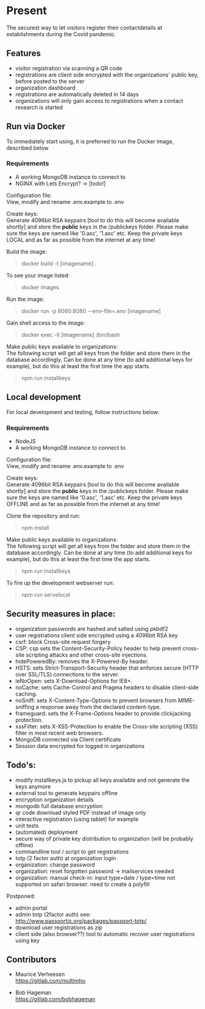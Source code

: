 # Present

The securest way to let visitors register their contactdetails at establishments during the Covid pandemic.

## Features
- visitor registration via scanning a QR code
- registrations are client side encrypted with the organizations' public key, before posted to the server 
- organization dashboard 
- registrations are automatically deleted in 14 days
- organizations will only gain access to registrations when a contact research is started

## Run via Docker
To immediately start using, it is preferred to run the Docker image, described below

### Requirements
- A working MongoDB instance to connect to
- NGINX with Lets Encrypt? -> [todo!]

Configuration file:   
View, modify and rename .env.example to .env

Create keys:  
Generate 4096bit RSA keypairs [tool to do this will become available shortly] and store the **public** keys in the /publickeys folder. Please make sure the keys are named like '0.asc', '1.asc' etc. Keep the private keys LOCAL and as far as possible from the internet at any time!

Build the image:
> docker build -t [imagename] .

To see your image listed:
> docker images

Run the image:
> docker run -p 8080:8080 --env-file=.env [imagename]

Gain shell access to the image:
> docker exec -it [imagename] /bin/bash

Make public keys available to organizations:   
The following script will get all keys from the folder and store them in the database accordingly. Can be done at any time (to add additional keys for example), but do this at least the first time the app starts.   
> npm run installkeys


## Local development
For local development and testing, follow instructions below:

### Requirements
- NodeJS
- A working MongoDB instance to connect to

Configuration file:   
View, modify and rename .env.example to .env

Create keys:  
Generate 4096bit RSA keypairs [tool to do this will become available shortly] and store the **public** keys in the /publickeys folder. Please make sure the keys are named like '0.asc', '1.asc' etc. Keep the private keys OFFLINE and as far as possible from the internet at any time!

Clone the repository and run:   
> npm install

Make public keys available to organizations:   
The following script will get all keys from the folder and store them in the database accordingly. Can be done at any time (to add additional keys for example), but do this at least the first time the app starts.   
> npm run installkeys

To fire up the development webserver run:
> npm run servelocal


## Security measures in place:

- organization passwords are hashed and salted using pkbdf2
- user registrations client side encrypted using a 4096bit RSA key
- csrf: block Cross-site request forgery
- CSP: csp sets the Content-Security-Policy header to help prevent cross-site scripting attacks and other cross-site injections.
- hidePoweredBy: removes the X-Powered-By header.
- HSTS: sets Strict-Transport-Security header that enforces secure (HTTP over SSL/TLS) connections to the server.
- ieNoOpen: sets X-Download-Options for IE8+.
- noCache: sets Cache-Control and Pragma headers to disable client-side caching.
- noSniff: sets X-Content-Type-Options to prevent browsers from MIME-sniffing a response away from the declared content-type.
- frameguard: sets the X-Frame-Options header to provide clickjacking protection.
- xssFilter: sets X-XSS-Protection to enable the Cross-site scripting (XSS) filter in most recent web browsers.
- MongoDB connected via Client certificate
- Session data encrypted for logged in organizations

## Todo's:
- modify installkeys.js to pickup all keys available and not generate the keys anymore
- external tool to generate keypairs offline
- encryption organization details
- mongodb full database encryption
- qr code download styled PDF instead of image only
- interactive registration (using tablet) for example
- unit tests
- (automated) deployment
- secure way of private key distribution to organization (will be probably offline)
- commandline tool / script to get registrations
- totp (2 factor auth) at organization login
- organization: change password
- organization: reset forgotten password -> mailservices needed
- organization: manual check-in: input type=date / type=time not supported on safari browser: need to create a polyfill 

Postponed:
- admin portal
- admin totp (2factor auth) see: http://www.passportjs.org/packages/passport-totp/
- download user registrations as zip
- client side (also browser??) tool to automatic recover user registrations using key

## Contributors

- Maurice Verheesen   
https://gitlab.com/multimho

- Bob Hageman   
https://gitlab.com/bobhageman
